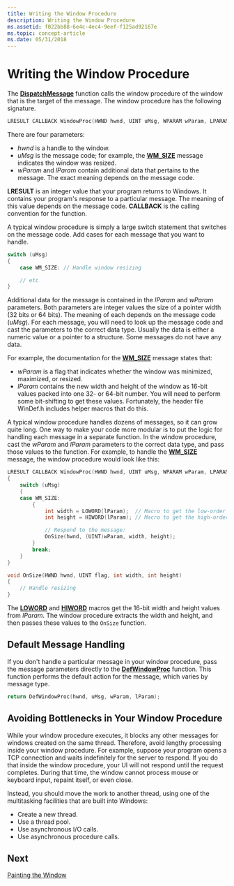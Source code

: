 ```yaml
---
title: Writing the Window Procedure
description: Writing the Window Procedure
ms.assetid: f022bb88-6e4c-4ec4-9eef-f125ad92167e
ms.topic: concept-article
ms.date: 05/31/2018
---
```


# Writing the Window Procedure

The [**DispatchMessage**](/windows/desktop/api/winuser/nf-winuser-dispatchmessage) function calls the window procedure of the window that is the target of the message. The window procedure has the following signature.

```C++
LRESULT CALLBACK WindowProc(HWND hwnd, UINT uMsg, WPARAM wParam, LPARAM lParam);
```

There are four parameters:

- *hwnd* is a handle to the window.
- *uMsg* is the message code; for example, the [**WM\_SIZE**](/windows/desktop/winmsg/wm-size) message indicates the window was resized.
- *wParam* and *lParam* contain additional data that pertains to the message. The exact meaning depends on the message code.

**LRESULT** is an integer value that your program returns to Windows. It contains your program's response to a particular message. The meaning of this value depends on the message code. **CALLBACK** is the calling convention for the function.

A typical window procedure is simply a large switch statement that switches on the message code. Add cases for each message that you want to handle.

```C++
switch (uMsg)
{
    case WM_SIZE: // Handle window resizing

    // etc
}
```

Additional data for the message is contained in the *lParam* and *wParam* parameters. Both parameters are integer values the size of a pointer width (32 bits or 64 bits). The meaning of each depends on the message code (*uMsg*). For each message, you will need to look up the message code and cast the parameters to the correct data type. Usually the data is either a numeric value or a pointer to a structure. Some messages do not have any data.

For example, the documentation for the [**WM\_SIZE**](/windows/desktop/winmsg/wm-size) message states that:

- *wParam* is a flag that indicates whether the window was minimized, maximized, or resized.
- *lParam* contains the new width and height of the window as 16-bit values packed into one 32- or 64-bit number. You will need to perform some bit-shifting to get these values. Fortunately, the header file WinDef.h includes helper macros that do this.

A typical window procedure handles dozens of messages, so it can grow quite long. One way to make your code more modular is to put the logic for handling each message in a separate function. In the window procedure, cast the *wParam* and *lParam* parameters to the correct data type, and pass those values to the function. For example, to handle the [**WM\_SIZE**](/windows/desktop/winmsg/wm-size) message, the window procedure would look like this:

```C++
LRESULT CALLBACK WindowProc(HWND hwnd, UINT uMsg, WPARAM wParam, LPARAM lParam)
{
    switch (uMsg)
    {
    case WM_SIZE:
        {
            int width = LOWORD(lParam);  // Macro to get the low-order word.
            int height = HIWORD(lParam); // Macro to get the high-order word.

            // Respond to the message:
            OnSize(hwnd, (UINT)wParam, width, height);
        }
        break;
    }
}

void OnSize(HWND hwnd, UINT flag, int width, int height)
{
    // Handle resizing
}
```

The [**LOWORD**](../winmsg/loword.md) and [**HIWORD**](../winmsg/hiword.md) macros get the 16-bit width and height values from *lParam*. The window procedure extracts the width and height, and then passes these values to the `OnSize` function.

## Default Message Handling

If you don't handle a particular message in your window procedure, pass the message parameters directly to the [**DefWindowProc**](/windows/desktop/api/winuser/nf-winuser-defwindowproca) function. This function performs the default action for the message, which varies by message type.

```C++
return DefWindowProc(hwnd, uMsg, wParam, lParam);
```

## Avoiding Bottlenecks in Your Window Procedure

While your window procedure executes, it blocks any other messages for windows created on the same thread. Therefore, avoid lengthy processing inside your window procedure. For example, suppose your program opens a TCP connection and waits indefinitely for the server to respond. If you do that inside the window procedure, your UI will not respond until the request completes. During that time, the window cannot process mouse or keyboard input, repaint itself, or even close.

Instead, you should move the work to another thread, using one of the multitasking facilities that are built into Windows:

- Create a new thread.
- Use a thread pool.
- Use asynchronous I/O calls.
- Use asynchronous procedure calls.

## Next

[Painting the Window](painting-the-window.md)
